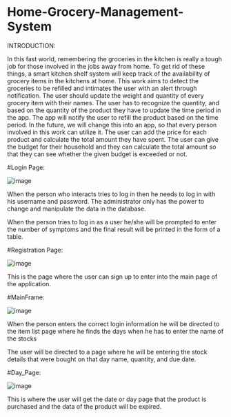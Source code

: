 # Home-Grocery-Management-System
INTRODUCTION:

  In this fast world, remembering the groceries in the kitchen is really a tough job for those involved in the jobs away from home. To get rid of these things, a smart kitchen shelf system will keep track of the availability of grocery items in the kitchens at home.
 This work aims to detect the groceries to be refilled and intimates the user with an alert through notification. The user should update the weight and quantity of every grocery item with their names. 
The user has to recognize the quantity, and based on the quantity of the product they have to update the time period in the app. The app will notify the user to refill the product based on the time period. 
In the future, we will change this into an app, so that every person involved in this work can utilize it. The user can add the price for each product and calculate the total amount they have spent. 
The user can give the budget for their household and they can calculate the total amount so that they can see whether the given budget is exceeded or not.

#Login Page:

![image](https://github.com/Queen-coding/Home-Grocery-Management-System/assets/87422896/e5b13afa-ef92-4224-90dd-e32ef85ade5b)

When the person who interacts tries to log in then he needs to log in with his username and password. The administrator only has the power to change and manipulate the data in the database.

When the person tries to log in as a user he/she will be prompted to enter the number of symptoms and the final result will be printed in the form of a table.


#Registration Page:

![image](https://github.com/Queen-coding/Home-Grocery-Management-System/assets/87422896/6d9d6a2b-947a-47da-b09f-3c42495d6064)

This is the page where the user can sign up to enter into the main page of the application.

#MainFrame:

![image](https://github.com/Queen-coding/Home-Grocery-Management-System/assets/87422896/b5c61af2-b05d-4654-9a62-be330e4cc520)

 When the person enters the correct login information he will be directed to the item list page where he finds the days when he has to enter the name of the stocks

 The user will be directed  to a page where he will be entering the stock details that were bought on that day name, quantity, and due date.

#Day_Page:

![image](https://github.com/Queen-coding/Home-Grocery-Management-System/assets/87422896/f4c601cf-dea8-4530-ae25-a0e9f1173e5f)

This is where the user will get the date or day page that the product is purchased and the data of the product will be expired.


